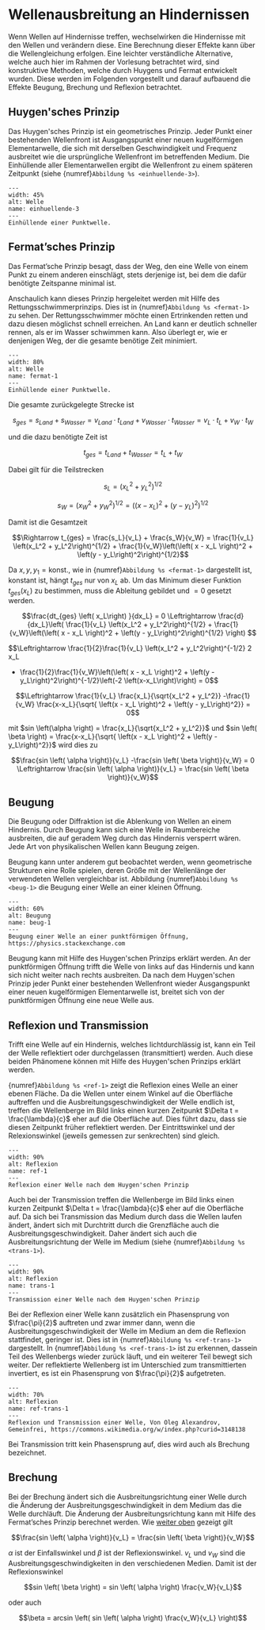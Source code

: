 # Wellenausbreitung an Hindernissen

Wenn Wellen auf Hindernisse treffen, wechselwirken die Hindernisse mit den Wellen und verändern diese. Eine Berechnung dieser Effekte kann über die Wellengleichung erfolgen.
Eine leichter verständliche Alternative, welche auch hier im Rahmen der Vorlesung betrachtet wird, sind konstruktive Methoden, welche durch   Huygens und Fermat entwickelt wurden. Diese werden im Folgenden vorgestellt und darauf aufbauend die Effekte Beugung, Brechung und Reflexion betrachtet. 

## Huygen'sches Prinzip

Das Huygen'sches Prinzip ist ein geometrisches Prinzip.
Jeder Punkt einer bestehenden Wellenfront ist Ausgangspunkt einer neuen kugelförmigen Elementarwelle, die sich mit derselben Geschwindigkeit und Frequenz ausbreitet wie die ursprüngliche Wellenfront im betreffenden Medium. Die Einhüllende aller Elementarwellen ergibt die Wellenfront zu einem späteren Zeitpunkt (siehe {numref}`Abbildung %s <einhuellende-3>`). 


```{figure} Bilder_Wellen/einhuellende.svg
---
width: 45%
alt: Welle
name: einhuellende-3
---
Einhüllende einer Punktwelle.  
 ```


## Fermat’sches Prinzip

Das Fermat’sche Prinzip besagt, dass der Weg, den eine Welle von einem Punkt zu einem anderen einschlägt, stets derjenige ist, bei dem die dafür benötigte Zeitspanne minimal ist. 

Anschaulich kann dieses Prinzip hergeleitet werden mit Hilfe des Rettungsschwimmerprinzips. Dies ist in {numref}`Abbildung %s <fermat-1>` zu sehen. Der Rettungsschwimmer möchte einen Ertrinkenden retten und dazu diesen möglichst schnell erreichen. An Land kann er deutlich schneller rennen, als er im Wasser schwimmen kann. Also überlegt er, wie er denjenigen Weg, der die gesamte benötige Zeit minimiert.

```{figure} Bilder_Wellen/fermat.svg
---
width: 80%
alt: Welle
name: fermat-1
---
Einhüllende einer Punktwelle.  
 ```

Die gesamte zurückgelegte Strecke ist

$$s_{ges} = s_{Land} + s_{Wasser} = v_{Land}\cdot t_{Land} + v_{Wasser}\cdot t_{Wasser} = v_L \cdot t_L + v_W \cdot t_W$$

und die dazu benötigte Zeit ist

$$t_{ges} = t_{Land} + t_{Wasser} = t_L + t_W$$

Dabei gilt für die Teilstrecken

$$s_L = \left(x_L^2 + y_L^2\right)^{1/2}$$

$$s_W = \left(x_W^2 + y_W^2\right)^{1/2} = \left(\left( x - x_L \right)^2 + \left(y - y_L\right)^2\right)^{1/2}$$

Damit ist die Gesamtzeit

$$\Rightarrow t_{ges} = \frac{s_L}{v_L} + \frac{s_W}{v_W} = \frac{1}{v_L} \left(x_L^2 + y_L^2\right)^{1/2} + \frac{1}{v_W}\left(\left( x - x_L \right)^2 + \left(y - y_L\right)^2\right)^{1/2}$$

Da $x, \, y, \, y_1 = \text{konst.}$, wie in {numref}`Abbildung %s <fermat-1>` dargestellt ist, konstant ist, hängt $t_{ges}$ nur von $x_L$ ab. Um das Minimum dieser Funktion $t_{ges} \left( x_L \right)$ zu bestimmen, muss die Ableitung gebildet und $=0$ gesetzt werden. 

$$\frac{dt_{ges} \left( x_L\right) }{dx_L} = 0
\Leftrightarrow \frac{d}{dx_L}\left( \frac{1}{v_L} \left(x_L^2 + y_L^2\right)^{1/2} + \frac{1}{v_W}\left(\left( x - x_L \right)^2 + \left(y - y_L\right)^2\right)^{1/2} \right)
$$

$$\Leftrightarrow 
\frac{1}{2}\frac{1}{v_L} \left(x_L^2 + y_L^2\right)^{-1/2} 2 x_L
+ \frac{1}{2}\frac{1}{v_W}\left(\left( x - x_L \right)^2 + \left(y - y_L\right)^2\right)^{-1/2}\left(-2 \left(x-x_L\right)\right) 
= 0$$

$$\Leftrightarrow 
\frac{1}{v_L} \frac{x_L}{\sqrt{x_L^2 + y_L^2}} 
-\frac{1}{v_W} \frac{x-x_L}{\sqrt{ \left(x - x_L \right)^2 + \left(y - y_L\right)^2}} 
= 0$$

mit $sin \left(\alpha \right) = \frac{x_L}{\sqrt{x_L^2 + y_L^2}}$ und $sin \left( \beta \right) = \frac{x-x_L}{\sqrt{ \left(x - x_L \right)^2 + \left(y - y_L\right)^2}}$ wird dies zu

$$\frac{sin \left( \alpha \right)}{v_L} -\frac{sin \left( \beta \right)}{v_W} = 0
\Leftrightarrow \frac{sin \left( \alpha \right)}{v_L} = \frac{sin \left( \beta \right)}{v_W}$$

## Beugung

Die Beugung oder Diffraktion ist die Ablenkung von Wellen an einem Hindernis. Durch Beugung kann sich eine Welle in Raumbereiche ausbreiten, die auf geradem Weg durch das Hindernis versperrt wären. Jede Art von physikalischen Wellen kann Beugung zeigen. 

Beugung kann unter anderem gut beobachtet werden, wenn geometrische Strukturen eine Rolle spielen, deren Größe mit der Wellenlänge der verwendeten Wellen vergleichbar ist. Abbildung {numref}`Abbildung %s <beug-1>` die Beugung einer Welle an einer kleinen Öffnung. 

 ```{figure} Bilder_Wellen/beugung.gif
---
width: 60%
alt: Beugung
name: beug-1
---
Beugung einer Welle an einer punktförmigen Öffnung, https://physics.stackexchange.com
 ```

Beugung kann mit Hilfe des Huygen'schen Prinzips erklärt werden. An der punktförmigen Öffnung trifft die Welle von links auf das Hindernis und kann sich nicht weiter nach rechts ausbreiten. Da nach dem Huygen'schen Prinzip jeder Punkt einer bestehenden Wellenfront wieder Ausgangspunkt einer neuen kugelförmigen Elementarwelle ist, breitet sich von der punktförmigen Öffnung eine neue Welle aus. 



## Reflexion und Transmission

Trifft eine Welle auf ein Hindernis, welches lichtdurchlässig ist, kann ein Teil der Welle reflektiert oder durchgelassen (transmittiert) werden. Auch diese beiden Phänomene können mit Hilfe des Huygen'schen Prinzips erklärt werden.

{numref}`Abbildung %s <ref-1>` zeigt die Reflexion eines Welle an einer ebenen Fläche. Da die Wellen unter einem Winkel auf die Oberfläche auftreffen und die Ausbreitungsgeschwindigkeit der Welle endlich ist, treffen die Wellenberge im Bild links einen kurzen Zeitpunkt $\Delta t = \frac{\lambda}{c}$ eher auf die Oberfläche auf. Dies führt dazu, dass sie diesen Zeitpunkt früher reflektiert werden. 
Der Eintrittswinkel und der Relexionswinkel (jeweils gemessen zur senkrechten) sind gleich. 

 ```{figure} Bilder_Wellen/Reflexion.svg
---
width: 90%
alt: Reflexion
name: ref-1
---
Reflexion einer Welle nach dem Huygen'schen Prinzip
 ```

Auch bei der Transmission treffen die Wellenberge im Bild links einen kurzen Zeitpunkt $\Delta t = \frac{\lambda}{c}$ eher auf die Oberfläche auf. Da sich bei Transmission das Medium durch dass die Wellen laufen ändert, ändert sich mit Durchtritt durch die Grenzfläche auch die Ausbreitungsgeschwindigkeit. Daher ändert sich auch die Ausbreitungsrichtung der Welle im Medium (siehe {numref}`Abbildung %s <trans-1>`).

  ```{figure} Bilder_Wellen/Transmission.svg
---
width: 90% 
alt: Reflexion
name: trans-1
---
Transmission einer Welle nach dem Huygen'schen Prinzip
 ```

Bei der Reflexion einer Welle kann zusätzlich ein Phasensprung von $\frac{\pi}{2}$ auftreten und zwar immer dann, wenn die Ausbreitungsgeschwindigkeit der Welle im Medium an dem die Reflexion stattfindet, geringer ist. Dies ist in {numref}`Abbildung %s <ref-trans-1>` dargestellt. 
In {numref}`Abbildung %s <ref-trans-1>` ist zu erkennen, dassein Teil des Wellenbergs wieder zurück läuft, und ein weiterer Teil bewegt sich weiter. 
Der reflektierte Wellenberg ist im Unterschied zum transmittierten invertiert, es ist ein  Phasensprung von $\frac{\pi}{2}$ aufgetreten.

 ```{figure} https://upload.wikimedia.org/wikipedia/commons/3/30/Partial_transmittance.gif
---
width: 70%
alt: Reflexion
name: ref-trans-1
---
Reflexion und Transmission einer Welle, Von Oleg Alexandrov, Gemeinfrei, https://commons.wikimedia.org/w/index.php?curid=3148138
 ```

Bei Transmission tritt kein Phasensprung auf, dies wird auch als Brechung bezeichnet.

## Brechung

Bei der Brechung ändert sich die Ausbreitungsrichtung einer Welle durch die Änderung der Ausbreitungsgeschwindigkeit in dem Medium das die Welle durchläuft. 
Die Änderung der Ausbreitungsrichtung kann mit Hilfe des Fermat’sches Prinzip berechnet werden. 
Wie [weiter oben](#fermatsches-prinzip) gezeigt gilt

$$\frac{sin \left( \alpha \right)}{v_L} = \frac{sin \left( \beta \right)}{v_W}$$

$\alpha$ ist der Einfallswinkel und $\beta$ ist der Reflexionswinkel. $v_L$ und $v_W$ sind die Ausbreitungsgeschwindigkeiten in den verschiedenen Medien. Damit ist der Reflexionswinkel

$$sin \left( \beta \right) = sin \left( \alpha \right) \frac{v_W}{v_L}$$

oder auch

$$\beta = arcsin \left( sin \left( \alpha \right) \frac{v_W}{v_L} \right)$$

